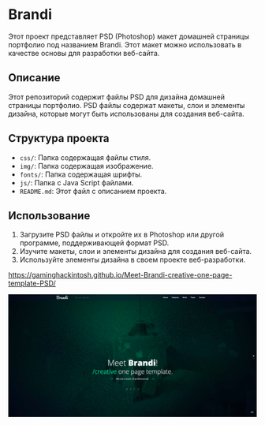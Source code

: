 # Brandi

Этот проект представляет PSD (Photoshop) макет домашней страницы портфолио под названием Brandi. Этот макет можно использовать в качестве основы для разработки веб-сайта.

## Описание

Этот репозиторий содержит файлы PSD для дизайна домашней страницы портфолио. PSD файлы содержат макеты, слои и элементы дизайна, которые могут быть использованы для создания веб-сайта.

## Структура проекта

- `css/`: Папка содержащая файлы стиля.
- `img/`: Папка содержащая изображение.
- `fonts/`: Папка содержащая шрифты.
- `js/`: Папка с Java Script файлами.
- `README.md`: Этот файл с описанием проекта.

## Использование

1. Загрузите PSD файлы и откройте их в Photoshop или другой программе, поддерживающей формат PSD.
2. Изучите макеты, слои и элементы дизайна для создания веб-сайта.
3. Используйте элементы дизайна в своем проекте веб-разработки.

https://gaminghackintosh.github.io/Meet-Brandi-creative-one-page-template-PSD/

<img src="img/img.png">
